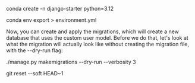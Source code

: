 conda create -n django-starter python=3.12

conda env export > environment.yml


Now, you can create and apply the migrations, which will create a new database that uses the custom user model. Before we do that, let's look at what the migration will actually look like without creating the migration file, with the --dry-run flag:

./manage.py makemigrations --dry-run --verbosity 3


git reset --soft HEAD~1